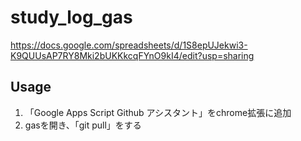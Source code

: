 # study_log_gas
https://docs.google.com/spreadsheets/d/1S8epUJekwi3-K9QUUsAP7RY8Mki2bUKKkcqFYnO9kI4/edit?usp=sharing

## Usage

1. 「Google Apps Script Github アシスタント」をchrome拡張に追加
2. gasを開き、「git pull」をする



